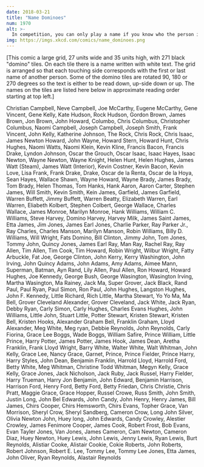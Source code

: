 ```yaml
---
date: 2018-03-21
title: "Name Dominoes"
num: 1970
alt: >-
  In competition, you can only play a name if you know who the person is. No fair saying "Frank ... Johnson. That sounds like a real person! Let me just Google him real quick."
img: https://imgs.xkcd.com/comics/name_dominoes.png
---
```

[This comic a large grid, 27 units wide and 35 units high, with 271 black "domino" tiles. On each tile there is a name written with white text. The grid is arranged so that each touching side corresponds with the first or last name of another person. Some of the domino tiles are rotated 90, 180 or 270 degrees so the text is either to be read down, up-side down or up. The names on the tiles are listed here below in approximate reading order starting at top left.]

Christian Campbell, Neve Campbell, Joe McCarthy, Eugene McCarthy, Gene Vincent, Gene Kelly, Kate Hudson, Rock Hudson, Gordon Brown, James Brown, Jon Brown, John Howard, Columbo, Chris Columbus, Christopher Columbus, Naomi Campbell, Joseph Campbell, Joseph Smith, Frank Vincent, John Kelly, Katherine Johnson, The Rock, Chris Rock, Chris Isaac, James Newton Howard, John Wayne, Howard Stern, Howard Hunt, Chris Hughes, Naomi Watts, Naomi Klein, Kevin Kline, Francis Bacon, Francis Drake, Lyndon Johnson, Oscar the Grouch, Oscar Isaac, Isaac Hayes, Isaac Newton, Wayne Newton, Wayne Knight, Helen Hunt, Helen Hughes, James Watt (Steam), James Watt (Interior), Kevin Costner, Kevin Bacon, Kevin Love, Lisa Frank, Frank Drake, Drake, Oscar de la Renta, Oscar de la Hoya, Sean Hayes, Wallace Shawn, Wayne Howard, Wayne Brady, James Brady, Tom Brady, Helen Thomas, Tom Hanks, Hank Aaron, Aaron Carter, Stephen James, Will Smith, Kevin Smith, Kein James, Garfield, James Garfield, Warren Buffett, Jimmy Buffett, Warren Beatty, Elizabeth Warren, Earl Warren, Eliabeth Kolbert, Stephen Colbert, George Wallace, Charles Wallace, James Monroe, Marilyn Monroe, Hank Williams, William C. Williams, Steve Harvey, Domino Harvey, Harvey Milk, James Saint James, Etta James, Jim Jones, James Earl Jones, Charlie Parker, Ray Parker Jr., Ray Charles, Charles Manson, Marilyn Manson, Robin Williams, Billy D. Williams, Will Wright, Fats Domino, Bill Clinton, Jimmy John, Tom Jones, Tommy John, Quincy Jones, James Earl Ray, Man Ray, Rachel Ray, Ray Allen, Tim Allen, Tim Cook, Tim Howard, Robin Wright, Wilbur Wright, Fatty Arbuckle, Fat Joe, George Clinton, John Kerry, Kerry Washington, John Irving, John Quincy Adams, John Adams, Amy Adams, Aimee Mann, Superman, Batman, Ayn Rand, Lily Allen, Paul Allen, Ron Howard, Howard Hughes, Joe Kennedy, George Bush, George Wasington, Wasington Irving, Martha Wasington, Ma Rainey, Jack Ma, Super Grover, Jack Black, Rand Paul, Paul Ryan, Paul Simon, Ron Paul, John Hughes, Langston Hughes, John F. Kennedy, Little Richard, Rich Little, Martha Stewart, Yo Yo Ma, Ma Bell, Grover Cleveland Alexander, Grover Cleveland, Jack White, Jack Ryan, Debby Ryan, Carly Simon, Carly Hughes, Charles Evans Hughes, John Williams, Little John, Stuart Little, Potter Stewart, Kristen Stewart, Kristen Bell, Kristen Hooks, Alexander Graham Bell, Franklin Graham, Lloyd Alexander, Meg White, Meg ryan, Debbie Reynolds, John Reynolds, Carly Fiorina, Grace Lee Boggs, Wade Boggs, William Safire, Prince William, Little Prince, Harry Potter, James Potter, James Hook, James Dean, Aretha Franklin, Frank Lloyd Wright, Barry White, Walter White, Walt Whitman, John Kelly, Grace Lee, Nancy Grace, Garnet, Prince, Prince Fielder, Prince Harry, Harry Styles, John Dean, Benjamin Franklin, Harrold Lloyd, Harrold Ford, Betty White, Meg Whitman, Christine Todd Whitman, Megyn Kelly, Grace Kelly, Grace Jones, Jack Nicholson, Jack Ruby, Jack Russel, Harry Fielder, Harry Trueman, Harry Jon Benjamin, John Edward, Benjamin Harrison, Harrison Ford, Henry Ford, Betty Ford, Betty Friedan, Chris Christie, Chris Pratt, Maggie Grace, Grace Hopper, Russel Crowe, Russ Smith, John Smith, Justin Long, John Bel Edwards, John Candy, John Henry, Henry James, Bill James, Chirs Cooper, Chirs Hemsworth, Chirs Evans, Topher Grace, Van Morrison, Sheryl Crow, Sheryl Sandberg, Cameron Crow, Long John Silver, Olivia Newton John, Huey long, John Edwards, Candy Crowley, Alestier Crowley, James Fenimore Cooper, James Cook, Robert Frost, Bob Evans, Evan Tayler Jones, Van Jones, James Cameron, Cam Newton, Cameron Diaz, Huey Newton, Huey Lewis, John Lewis, Jenny Lewis, Ryan Lewis, Burt Reynolds, Alistiar Cooke, Alistair Cookie, Cokie Roberts, John Roberts, Robert Johnson, Robert E. Lee, Tommy Lee, Tommy Lee Jones, Etta James, John Oliver, Ryan Reynolds, Alastair Reynolds